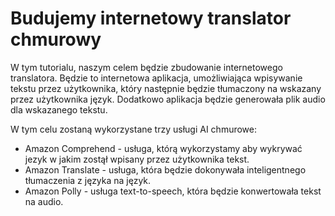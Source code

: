 Budujemy internetowy translator chmurowy
=========================================

W tym tutorialu, naszym celem będzie zbudowanie internetowego translatora. Będzie to internetowa aplikacja, umożliwiająca wpisywanie tekstu przez użytkownika, który następnie będzie tłumaczony na wskazany przez użytkownika język. Dodatkowo aplikacja będzie generowała plik audio dla wskazanego tekstu.

W tym celu zostaną wykorzystane trzy usługi AI chmurowe:
- Amazon Comprehend - usługa, którą wykorzystamy aby wykrywać jezyk w jakim zostął wpisany przez użytkownika tekst.
- Amazon Translate - usługa, która będzie dokonywała inteligentnego tłumaczenia z języka na język.
- Amazon Polly - usługa text-to-speech, która będzie konwertowała tekst na audio.
